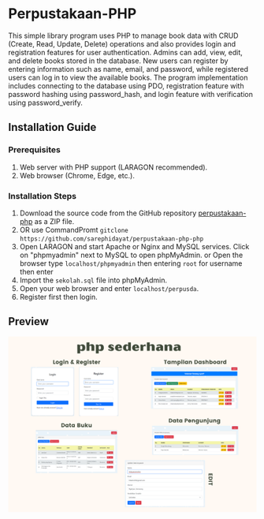 # Perpustakaan-PHP

This simple library program uses PHP to manage book data with CRUD (Create, Read, Update, Delete) operations and also provides login and registration features for user authentication. Admins can add, view, edit, and delete books stored in the database. New users can register by entering information such as name, email, and password, while registered users can log in to view the available books. The program implementation includes connecting to the database using PDO, registration feature with password hashing using password_hash, and login feature with verification using password_verify.

## Installation Guide

### Prerequisites
1. Web server with PHP support (LARAGON recommended).
2. Web browser (Chrome, Edge, etc.).

### Installation Steps
1. Download the source code from the GitHub repository [perpustakaan-php](https://github.com/sarephidayat/perpustakaan-php) as a ZIP file.
2. OR use CommandPromt `gitclone https://github.com/sarephidayat/perpustakaan-php-php`
3. Open LARAGON and start Apache or Nginx and MySQL services. Click on "phpmyadmin" next to MySQL to open phpMyAdmin. or Open the browser type `localhost/phpmyadmin` then entering `root` for username then enter
4. Import the `sekolah.sql` file into phpMyAdmin.
5. Open your web browser and enter `localhost/perpusda`.
6. Register first then login.

## Preview 
![Preview](https://github.com/sarephidayat/perpustakaan-php/blob/main/Crud%20php.png)


